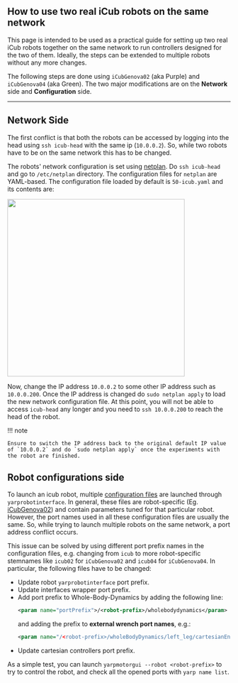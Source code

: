 ## How to use two real iCub robots on the same network

This page is intended to be used as a practical guide for setting up two real iCub robots together on the same network to run controllers designed for the two of them. Ideally, the steps can be extended to multiple robots without any more changes.

The following steps are done using `iCubGenova02` (aka Purple) and `iCubGenova04` (aka Green). The two major modifications are on the **Network** side and **Configuration** side.

---

## Network Side
The first conflict is that both the robots can be accessed by logging into the head using `ssh icub-head` with the same ip (`10.0.0.2`). So, while two robots have to be on the same network this has to be changed.

The robots' network configuration is set using [netplan](https://netplan.io/examples). Do `ssh icub-head` and go to `/etc/netplan` directory. The configuration files for `netplan` are YAML-based. The configuration file loaded by default is `50-icub.yaml` and its contents are:

<img src ="../img/icub_head_netplan_interfaces_file.png" width=400>

Now, change the IP address `10.0.0.2` to some other IP address such as `10.0.0.200`. Once the IP address is changed do `sudo netplan apply` to load the new network configuration file. At this point, you will not be able to access `icub-head` any longer and you need to `ssh 10.0.0.200` to reach the head of the robot.

!!! note

    Ensure to switch the IP address back to the original default IP value of `10.0.0.2` and do `sudo netplan apply` once the experiments with the robot are finished.

## Robot configurations side
To launch an icub robot, multiple [configuration files](https://github.com/robotology/robots-configuration) are launched through `yarprobotinterface`. In general, these files are robot-specific (Eg. [iCubGenova02](https://github.com/robotology/robots-configuration/tree/master/iCubGenova02)) and contain parameters tuned for that particular robot. However, the port names used in all these configuration files are usually the same. So, while trying to launch multiple robots on the same network, a port address conflict occurs.

This issue can be solved by using different port prefix names in the configuration files, e.g. changing from `icub` to more robot-specific stemnames like `icub02` for `iCubGenova02` and `icub04` for `iCubGenova04`.
In particular, the following files have to be changed:

- Update robot `yarprobotinterface` port prefix.
- Update interfaces wrapper port prefix.
- Add port prefix to Whole-Body-Dynamics by adding the following line:
  ```xml
  <param name="portPrefix">/<robot-prefix>/wholebodydynamics</param>
  ```
  and adding the prefix to **external wrench port names**, e.g.:
  ```xml
  <param name="/<robot-prefix>/wholeBodyDynamics/left_leg/cartesianEndEffectorWrench:o">(l_foot,l_sole,root_link)</param>
  ```
- Update cartesian controllers port prefix.

As a simple test, you can launch `yarpmotorgui --robot <robot-prefix>` to try to control the robot, and check all the opened ports with `yarp name list`.
